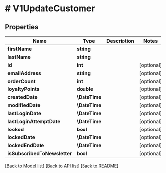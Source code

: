 # # V1UpdateCustomer

## Properties

Name | Type | Description | Notes
------------ | ------------- | ------------- | -------------
**firstName** | **string** |  |
**lastName** | **string** |  |
**id** | **int** |  | [optional]
**emailAddress** | **string** |  | [optional]
**orderCount** | **int** |  | [optional]
**loyaltyPoints** | **double** |  | [optional]
**createdDate** | **\DateTime** |  | [optional]
**modifiedDate** | **\DateTime** |  | [optional]
**lastLoginDate** | **\DateTime** |  | [optional]
**lastLoginAttemptDate** | **\DateTime** |  | [optional]
**locked** | **bool** |  | [optional]
**lockedDate** | **\DateTime** |  | [optional]
**lockedEndDate** | **\DateTime** |  | [optional]
**isSubscribedToNewsletter** | **bool** |  | [optional]

[[Back to Model list]](../../README.md#models) [[Back to API list]](../../README.md#endpoints) [[Back to README]](../../README.md)
